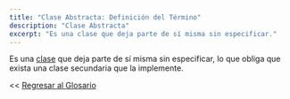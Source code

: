 ```yaml
---
title: "Clase Abstracta: Definición del Término"
description: "Clase Abstracta"
excerpt: "Es una clase que deja parte de sí misma sin especificar."
---
```


Es una [clase](/glosario/clase) que deja parte de sí misma sin especificar, lo que obliga que exista una clase secundaria que la implemente.

<< [Regresar al Glosario](/glosario/ "Regresar a la Página Principal del Glosario")